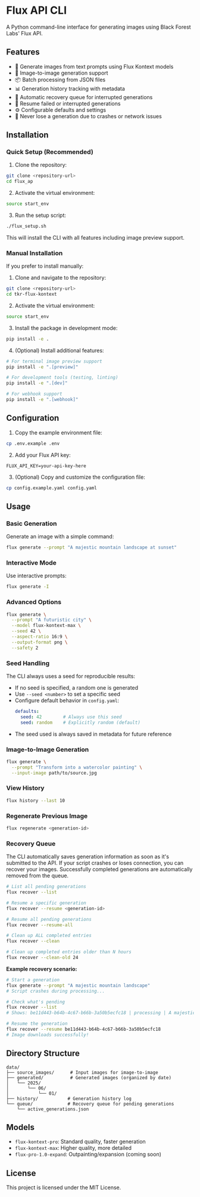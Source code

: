 # Flux API CLI

A Python command-line interface for generating images using Black Forest Labs' Flux API.

## Features

- 🎨 Generate images from text prompts using Flux Kontext models
- 🔄 Image-to-image generation support
- 📦 Batch processing from JSON files
- 📊 Generation history tracking with metadata
- 💾 Automatic recovery queue for interrupted generations
- 🔁 Resume failed or interrupted generations
- ⚙️ Configurable defaults and settings
- 🚀 Never lose a generation due to crashes or network issues

## Installation

### Quick Setup (Recommended)

1. Clone the repository:
```bash
git clone <repository-url>
cd flux_ap
```

2. Activate the virtual environment:
```bash
source start_env
```

3. Run the setup script:
```bash
./flux_setup.sh
```

This will install the CLI with all features including image preview support.

### Manual Installation

If you prefer to install manually:

1. Clone and navigate to the repository:
```bash
git clone <repository-url>
cd tkr-flux-kontext
```

2. Activate the virtual environment:
```bash
source start_env
```

3. Install the package in development mode:
```bash
pip install -e .
```

4. (Optional) Install additional features:
```bash
# For terminal image preview support
pip install -e ".[preview]"

# For development tools (testing, linting)
pip install -e ".[dev]"

# For webhook support
pip install -e ".[webhook]"
```

## Configuration

1. Copy the example environment file:
```bash
cp .env.example .env
```

2. Add your Flux API key:
```
FLUX_API_KEY=your-api-key-here
```

3. (Optional) Copy and customize the configuration file:
```bash
cp config.example.yaml config.yaml
```

## Usage

### Basic Generation

Generate an image with a simple command:
```bash
flux generate --prompt "A majestic mountain landscape at sunset"
```

### Interactive Mode

Use interactive prompts:
```bash
flux generate -I
```

### Advanced Options

```bash
flux generate \
  --prompt "A futuristic city" \
  --model flux-kontext-max \
  --seed 42 \
  --aspect-ratio 16:9 \
  --output-format png \
  --safety 2
```

### Seed Handling

The CLI always uses a seed for reproducible results:
- If no seed is specified, a random one is generated
- Use `--seed <number>` to set a specific seed
- Configure default behavior in `config.yaml`:
  ```yaml
  defaults:
    seed: 42        # Always use this seed
    seed: random    # Explicitly random (default)
  ```
- The seed used is always saved in metadata for future reference

### Image-to-Image Generation

```bash
flux generate \
  --prompt "Transform into a watercolor painting" \
  --input-image path/to/source.jpg
```

### View History

```bash
flux history --last 10
```

### Regenerate Previous Image

```bash
flux regenerate <generation-id>
```

### Recovery Queue

The CLI automatically saves generation information as soon as it's submitted to the API. If your script crashes or loses connection, you can recover your images. Successfully completed generations are automatically removed from the queue.

```bash
# List all pending generations
flux recover --list

# Resume a specific generation
flux recover --resume <generation-id>

# Resume all pending generations
flux recover --resume-all

# Clean up ALL completed entries
flux recover --clean

# Clean up completed entries older than N hours
flux recover --clean-old 24
```

**Example recovery scenario:**
```bash
# Start a generation
flux generate --prompt "A majestic mountain landscape"
# Script crashes during processing...

# Check what's pending
flux recover --list
# Shows: be11d443-b64b-4c67-b66b-3a50b5ecfc18 | processing | A majestic mountain landscape

# Resume the generation
flux recover --resume be11d443-b64b-4c67-b66b-3a50b5ecfc18
# Image downloads successfully!
```

## Directory Structure

```
data/
├── source_images/      # Input images for image-to-image
├── generated/          # Generated images (organized by date)
│   └── 2025/
│       └── 06/
│           └── 01/
├── history/           # Generation history log
└── queue/             # Recovery queue for pending generations
    └── active_generations.json
```

## Models

- `flux-kontext-pro`: Standard quality, faster generation
- `flux-kontext-max`: Higher quality, more detailed
- `flux-pro-1.0-expand`: Outpainting/expansion (coming soon)

## License

This project is licensed under the MIT License.